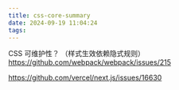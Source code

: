 ```yaml
---
title: css-core-summary
date: 2024-09-19 11:04:24
tags:
---
```

CSS
可维护性？
（样式生效依赖隐式规则）
https://github.com/webpack/webpack/issues/215

https://github.com/vercel/next.js/issues/16630